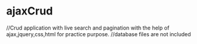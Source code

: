 # ajaxCrud
//Crud application with live search and pagination with the help of ajax,jquery,css,html for practice purpose.
//database files are not included
